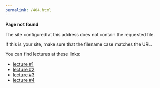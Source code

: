 ```yaml
---
permalink: /404.html
---
```


**Page not found**

The site configured at this address does not contain the requested file.

If this is your site, make sure that the filename case matches the URL.

You can find lectures at these links:
* [lecture #1](https://ptds2021.github.io/classes/lecture01)
* [lecture #2](https://ptds2021.github.io/classes/lecture02_markdown)
* [lecture #3](https://ptds2021.github.io/classes/lecture03_github)
* [lecture #4](https://ptds2021.github.io/classes/lecture04_datastructure)